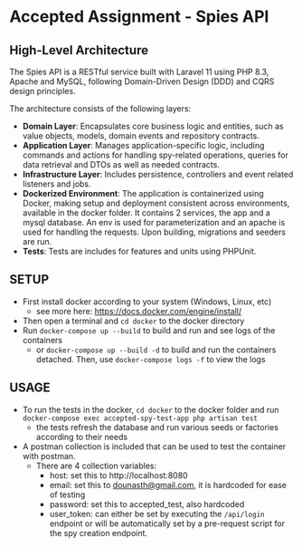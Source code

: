 # Accepted Assignment - Spies API

## High-Level Architecture

The Spies API is a RESTful service built with Laravel 11 using PHP 8.3, Apache and MySQL, following Domain-Driven
Design (DDD) and CQRS design principles.

The architecture consists of the following layers:

- **Domain Layer**: Encapsulates core business logic and entities, such as value objects, models, domain events and
  repository contracts.
- **Application Layer**: Manages application-specific logic, including commands and actions for handling spy-related
  operations, queries for data retrieval and DTOs as well as needed contracts.
- **Infrastructure Layer**: Includes persistence, controllers and event related listeners and jobs.
- **Dockerized Environment**: The application is containerized using Docker, making setup and deployment consistent
  across environments, available in the docker folder. It contains 2 services, the app and a mysql database. An env is
  used for parameterization and an apache is used for handling the requests. Upon building, migrations and seeders are
  run.
- **Tests**: Tests are includes for features and units using PHPUnit.

## SETUP

- First install docker according to your system (Windows, Linux, etc)
    - see more here: https://docs.docker.com/engine/install/
- Then open a terminal and `cd docker` to the docker directory
- Run `docker-compose up --build` to build and run and see logs of the containers
    - or `docker-compose up --build -d` to build and run the containers detached. Then, use `docker-compose logs -f` to
      view the logs

## USAGE

- To run the tests in the docker, `cd docker` to the docker folder and run
  `docker-compose exec accepted-spy-test-app php artisan test`
    - the tests refresh the database and run various seeds or factories according to their needs
- A postman collection is included that can be used to test the container with postman.
    - There are 4 collection variables:
        - host: set this to http://localhost:8080
        - email: set this to dounasth@gmail.com, it is hardcoded for ease of testing
        - password: set this to accepted_test, also hardcoded
        - user_token: can either be set by executing the `/api/login` endpoint or will be automatically set by a
          pre-request script for the spy creation endpoint.
